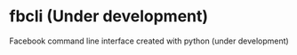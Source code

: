# fbcli (Under development)
Facebook command line interface created with python (under development)
